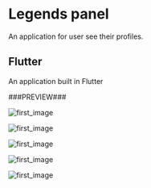 # Legends panel

An application for user see their profiles.

## Flutter

An application built in Flutter

###PREVIEW###

![first_image](https://i.imgur.com/wvEb3v7m.png)

![first_image](https://i.imgur.com/jYKGYxRm.png)

![first_image](https://i.imgur.com/za4vN5xm.png)

![first_image](https://i.imgur.com/QotKTmXm.png)

![first_image](https://i.imgur.com/Jb0dpdVm.png)


